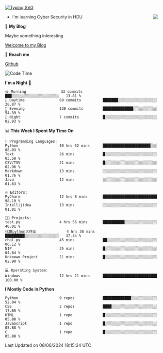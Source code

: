 [![Typing SVG](https://readme-typing-svg.herokuapp.com?font=Fira+Code&pause=1000&random=false&width=450&height=60&lines=Hello+%F0%9F%91%8B%F0%9F%8F%BB;I'm+JBNRZ)](https://git.io/typing-svg)

<a href="#">
  <img align="right" src="https://github-readme-stats.vercel.app/api?username=JBNRZ&show_icons=true&bg_color=15,f2f7fd,E0EAFC" />
</a>

- I'm learning Cyber Security in HDU

 **🌱 My Blog**

Maybe something interesting

[Welcome to my Blog](https://jbnrz.com.cn/)

 **💬 Reach me** 

[Github](https://github.com/JBNRZ)


<!--START_SECTION:waka-->
![Code Time](http://img.shields.io/badge/Code%20Time-529%20hrs%2046%20mins-blue)

**I'm a Night 🦉** 

```text
🌞 Morning                33 commits          ███░░░░░░░░░░░░░░░░░░░░░░   13.81 % 
🌆 Daytime                69 commits          ███████░░░░░░░░░░░░░░░░░░   28.87 % 
🌃 Evening                130 commits         ██████████████░░░░░░░░░░░   54.39 % 
🌙 Night                  7 commits           █░░░░░░░░░░░░░░░░░░░░░░░░   02.93 % 
```


📊 **This Week I Spent My Time On** 

```text
💬 Programming Languages: 
Python                   10 hrs 52 mins      ██████████████████████░░░   88.03 % 
Text                     26 mins             █░░░░░░░░░░░░░░░░░░░░░░░░   03.58 % 
CSV/TSV                  21 mins             █░░░░░░░░░░░░░░░░░░░░░░░░   02.96 % 
Markdown                 13 mins             ░░░░░░░░░░░░░░░░░░░░░░░░░   01.76 % 
Java                     12 mins             ░░░░░░░░░░░░░░░░░░░░░░░░░   01.63 % 

🔥 Editors: 
PyCharm                  12 hrs 8 mins       █████████████████████████   98.19 % 
Intellijidea             13 mins             ░░░░░░░░░░░░░░░░░░░░░░░░░   01.81 % 

🐱‍💻 Projects: 
test.py                  4 hrs 56 mins       ██████████░░░░░░░░░░░░░░░   40.01 % 
代做python大作业              4 hrs 36 mins       █████████░░░░░░░░░░░░░░░░   37.34 % 
chal.py                  45 mins             ██░░░░░░░░░░░░░░░░░░░░░░░   06.12 % 
NIP                      35 mins             █░░░░░░░░░░░░░░░░░░░░░░░░   04.84 % 
Unknown Project          21 mins             █░░░░░░░░░░░░░░░░░░░░░░░░   02.90 % 

💻 Operating System: 
Windows                  12 hrs 21 mins      █████████████████████████   100.00 % 
```

**I Mostly Code in Python** 

```text
Python                   9 repos             █████████████░░░░░░░░░░░░   52.94 % 
CSS                      3 repos             ████░░░░░░░░░░░░░░░░░░░░░   17.65 % 
HTML                     1 repo              █░░░░░░░░░░░░░░░░░░░░░░░░   05.88 % 
JavaScript               1 repo              █░░░░░░░░░░░░░░░░░░░░░░░░   05.88 % 
C                        1 repo              █░░░░░░░░░░░░░░░░░░░░░░░░   05.88 % 
```




 Last Updated on 08/06/2024 18:15:34 UTC
<!--END_SECTION:waka-->
